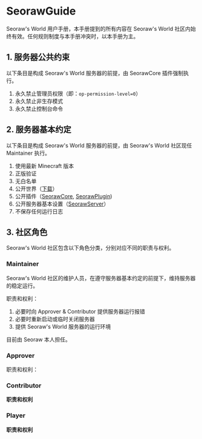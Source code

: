 # SeorawGuide
Seoraw's World 用户手册，本手册提到的所有内容在 Seoraw's World 社区内始终有效。任何规则制度与本手册冲突时，以本手册为主。

## 1. 服务器公共约束
以下条目是构成 Seoraw's World 服务器的前提，由 SeorawCore 插件强制执行。
1. 永久禁止管理员权限（即：`op-permission-level=0`）
2. 永久禁止非生存模式
3. 永久禁止控制台命令

## 2. 服务器基本约定
以下条目是构成 Seoraw's World 服务器的前提，由 Seoraw's World 社区现任 Maintainer 执行。
1. 使用最新 Minecraft 版本
2. 正版验证
3. 无白名单
4. 公开世界（[下载](https://github.com/SeorawWorld/SeorawGuide/blob/main/world_download.md)）
5. 公开插件（[SeorawCore](https://github.com/SeorawWorld/SeorawCore), [SeorawPlugin](https://github.com/SeorawWorld/SeorawPlugin))
6. 公开服务器基本设置（[SeorawServer](https://github.com/SeorawWorld/SeorawServer)）
7. 不保存任何运行日志

## 3. 社区角色
Seoraw's World 社区包含以下角色分类，分别对应不同的职责与权利。

### Maintainer
Seoraw's World 社区的维护人员，在遵守服务器基本约定的前提下，维持服务器的稳定运行。

职责和权利：
1. 必要时向 Approver & Contributor 提供服务器运行报错
2. 必要时重新启动或临时关闭服务器
3. 提供 Seoraw's World 服务器的运行环境

目前由 Seoraw 本人担任。

### Approver

职责和权利：

### Contributor

**职责和权利**

### Player

**职责和权利**
